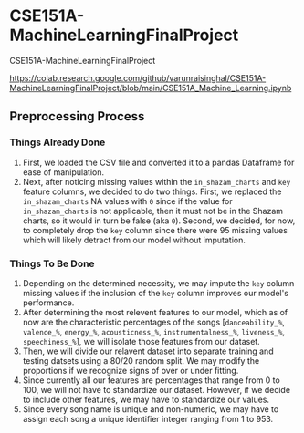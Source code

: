# CSE151A-MachineLearningFinalProject
CSE151A-MachineLearningFinalProject

https://colab.research.google.com/github/varunraisinghal/CSE151A-MachineLearningFinalProject/blob/main/CSE151A_Machine_Learning.ipynb

## Preprocessing Process
### Things Already Done
1. First, we loaded the CSV file and converted it to a pandas Dataframe for ease of manipulation.
2. Next, after noticing missing values within the `in_shazam_charts` and `key` feature columns, we decided to do two things. First, we replaced the `in_shazam_charts` NA values with `0` since if the value for `in_shazam_charts` is not applicable, then it must not be in the Shazam charts, so it would in turn be false (aka `0`). Second, we decided, for now, to completely drop the `key` column since there were 95 missing values which will likely detract from our model without imputation.
### Things To Be Done
1. Depending on the determined necessity, we may impute the `key` column missing values if the inclusion of the `key` column improves our model's performance.
2. After determining the most relevent features to our model, which as of now are the characteristic percentages of the songs \[`danceability_%`, `valence_%`, `energy_%`, `acousticness_%`, `instrumentalness_%`, `liveness_%`, `speechiness_%`\], we will isolate those features from our dataset.
3. Then, we will divide our relavent dataset into separate training and testing datsets using a 80/20 random split. We may modify the proportions if we recognize signs of over or under fitting.
4. Since currently all our features are percentages that range from 0 to 100, we will not have to standardize our dataset. However, if we decide to include other features, we may have to standardize our values.
5. Since every song name is unique and non-numeric, we may have to assign each song a unique identifier integer ranging from 1 to 953.
